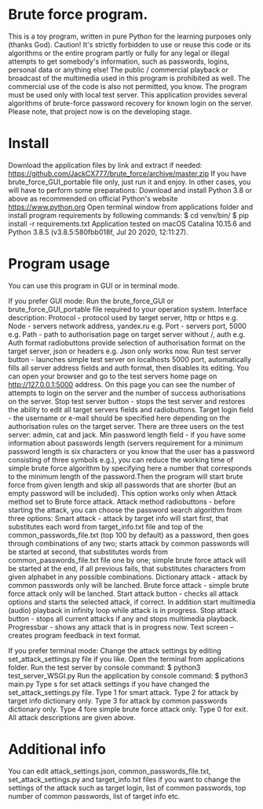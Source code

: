 # Brute force program.  

This is a toy program, written in pure Python for the learning purposes only
(thanks God).
Caution! It's strictly forbidden to use or reuse this code or its algorithms
or the entire program partly or fully for any legal or illegal attempts to 
get somebody's information, such as passwords, logins, personal data or 
anything else! The public / commercial playback or broadcast of the 
multimedia used in this program is prohibited as well. The commercial use of 
the code is also not permitted, you know.
The program must be used only with local test server.
This application provides several algorithms of brute-force password 
recovery for known login on the server. 
Please note, that project now is on the developing stage.

# Install

Download the application files by link and extract if needed:
https://github.com/JackCX777/brute_force/archive/master.zip
If you have brute_force_GUI_portable file only, just run it and enjoy.
In other cases, you will have to perform some preparations:
Download and install Python 3.8 or above as recommended on official 
Python's website https://www.python.org
Open terminal window from applications folder and install program 
requirements by following commands:
$ cd venv/bin/
$ pip install -r requirements.txt
Application tested on macOS Catalina 10.15.6 and 
Python 3.8.5 (v3.8.5:580fbb018f, Jul 20 2020, 12:11:27).

# Program usage

You can use this program in GUI or in terminal mode.

If you prefer GUI mode:
Run the brute_force_GUI or brute_force_GUI_portable file required to your 
operation system.
Interface description:
Protocol - protocol used by target server, http or https e.g.
Node - servers network address, yandex.ru e.g. 
Port - servers port, 5000 e.g.
Path - path to authorisation page on target server without /, 
auth e.g.
Auth format radiobuttons provide selection of authorisation 
format on the target server, json or headers e.g. Json only
works now.
Run test server button - launches simple test server on localhosts 5000 port, 
automatically fills all server address fields and auth format, then disables 
its editing. You can open your browser and go to the test servers home page 
on http://127.0.0.1:5000 address. On this page you can see the number of 
attempts to login on the server and the number of success authorisations on 
the server.
Stop test server button - stops the test server and restores the ability to
edit all target servers fields and radiobuttons.
Target login field - the username or e-mail should be specified here depending on the authorisation rules on the target 
server. There are three users on the test server: admin, cat and jack.
Min password length field - if you have some information about passwords 
length (servers requirement for a minimum password length is six characters
or you know that the user has a password consisting of three symbols e.g.),
you can reduce the working time of simple brute force algorithm by 
specifying here a number that corresponds to the minimum length of the 
password.Then the program will start brute force from given length and skip 
all passwords that are shorter (but an empty password will be included). 
This option works only when Attack method set to Brute force attack.
Attack method radiobuttons - before starting the attack, you can choose the 
password search algorithm from three options:
Smart attack - attack by target info will start first, that 
substitutes each word from target_info.txt file and top of the 
common_passwords_file.txt (top 100 by default) as a password, then goes 
through combinations of any two;
starts attack by common passwords will be started at second, that 
substitutes words from common_passwords_file.txt file one by one;
simple brute force attack will be started at the end, if all previous fails, 
that substitutes characters from given alphabet in any possible 
combinations.
Dictionary attack - attack by common passwords only will be lanched.
Brute force attack - simple brute force attack only will be lanched.
Start attack button - checks all attack options and starts the selected 
attack, if correct. In addition start multimedia (audio) playback in 
infinity loop while attack is in progress.
Stop attack button - stops all current attacks if any and stops multimedia 
playback.
Progressbar - shows any attack that is in progress now.
Text screen – creates program feedback in text format.
 
If you prefer terminal mode:
Change the attack settings by editing set_attack_settings.py file if you 
like.
Open the terminal from applications folder.
Run the test server by console command:
$ python3 test_server_WSGI.py
Run the application by console command:
$ python3 main.py 
Type s for set attack settings if you have changed the 
set_attack_settings.py file.
Type 1 for smart attack.
Type 2 for attack by target info dictionary only.
Type 3 for attack by common passwords dictionary only.
Type 4 fore simple brute force attack only.
Type 0 for exit.
All attack descriptions are given above.

# Additional info

You can edit attack_settings.json, common_passwords_file.txt, 
set_attack_settings.py and target_info.txt files if you want to change the 
settings of the attack such as target login, list of common passwords, top
number of common passwords, list of target info etc.
